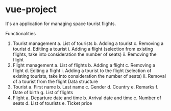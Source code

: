 # vue-project


It's an application for managing space tourist flights.

Functionalities
1. Tourist management
          a. List of tourists
          b. Adding a tourist
          c. Removing a tourist
          d. Editiing a tourist
                    i. Adding a flight (selection from existing flights, take into consideration the number of seats)
                    ii. Removing the flight
2. Flight management
          a. List of flights
          b. Adding a flight
          c. Removing a flight
          d. Editing a flight
                    i. Adding a tourist to the flight (selection of existing tourists, take into
                    consideration the number of seats)
                    ii. Removal of a tourist from the flight
Data structure
1. Tourist
          a. First name
          b. Last name
          c. Gender
          d. Country
          e. Remarks
          f. Date of birth
          g. List of flights
2. Flight
          a. Departure date and time
          b. Arrival date and time
          c. Number of seats
          d. List of tourists
          e. Ticket price
  
